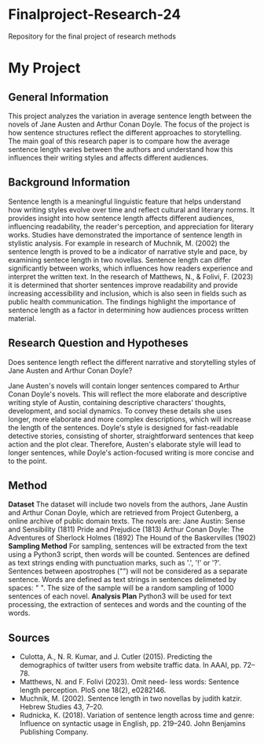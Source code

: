 # Finalproject-Research-24
Repository for the final project of research methods

# My Project

## General Information
This project analyzes the variation in average sentence length between the novels of Jane Austen and Arthur Conan Doyle. The focus of the project is how sentence structures reflect the different approaches to storytelling. The main goal of this research paper is to compare how the average sentence length varies between the authors and understand how this influences their writing styles and affects different audiences.

## Background Information
Sentence length is a meaningful linguistic feature that helps understand how writing styles evolve over time and reflect cultural and literary norms. It provides insight into how sentence length affects different audiences, influencing readability, the reader's perception, and appreciation for literary works. Studies have demonstrated the importance of sentence length in stylistic analysis. For example in research of Muchnik, M. (2002) the sentence length is proved to be a indicator of narrative style and pace, by examining sentece length in two novellas. Sentence length can differ significantly between works, which influences how readers experience and interpret the written text. In the research of Matthews, N., & Folivi, F. (2023) it is determined that shorter sentences improve readability and provide increasing accessibility and inclusion, which is also seen in fields such as public health communication. The findings highlight the importance of sentence length as a factor in determining how audiences process written material.

## Research Question and Hypotheses
Does sentence length reflect the different narrative and storytelling styles of Jane Austen and Arthur Conan Doyle?

Jane Austen's novels will contain longer sentences compared to Arthur Conan Doyle's novels. This will reflect the more elaborate and descriptive writing style of Austin, containing descriptive characters' thoughts, development, and social dynamics. To convey these details she uses longer, more elaborate and more complex descriptions, which will increase the length of the sentences. Doyle's style is designed for fast-readable detective stories, consisting of shorter, straightforward sentences that keep action and the plot clear. Therefore, Austen's elaborate style will lead to longer sentences, while Doyle's action-focused writing is more concise and to the point.

## Method
**Dataset**
The dataset will include two novels from the authors, Jane Austin and Arthur Conan Doyle, which are retrieved from Project Gutenberg, a online archive of public domain texts.
The novels are:
Jane Austin:
    Sense and Sensibility (1811)
    Pride and Prejudice (1813)
Arthur Conan Doyle: 
    The Adventures of Sherlock Holmes (1892)
    The Hound of the Baskervilles (1902)
**Sampling Method**
For sampling, sentences will be extracted from the text using a Python3 script, then words will be counted. Sentences are defined as text strings ending with punctuation marks, such as '.', '!' or '?'. Sentences between apostrophes ("") will not be considered as a separate sentence. Words are defined as text strings in sentences delimeted by spaces: " ".
The size of the sample will be a random sampling of 1000 sentences of each novel.
**Analysis Plan**
Python3 will be used for text processing, the extraction of senteces and words and the counting of the words.

## Sources
* Culotta, A., N. R. Kumar, and J. Cutler (2015).
Predicting the demographics of twitter users
from website traffic data. In AAAI, pp. 72–78.
* Matthews, N. and F. Folivi (2023). Omit need-
less words: Sentence length perception. PloS
one 18(2), e0282146.
* Muchnik, M. (2002). Sentence length in two
novellas by judith katzir. Hebrew Studies 43,
7–20.
* Rudnicka, K. (2018). Variation of sentence length
across time and genre: Influence on syntactic
usage in English, pp. 219–240. John Benjamins
Publishing Company.
